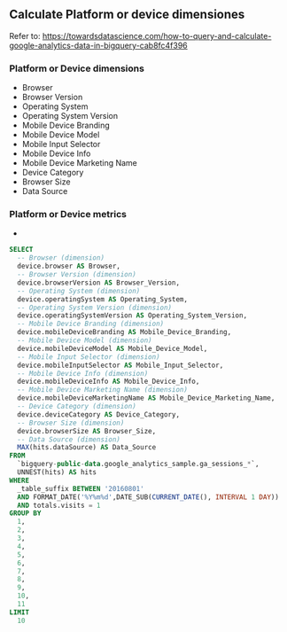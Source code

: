 ## Calculate Platform or device dimensiones

Refer to: https://towardsdatascience.com/how-to-query-and-calculate-google-analytics-data-in-bigquery-cab8fc4f396

### Platform or Device dimensions
- Browser
- Browser Version
- Operating System
- Operating System Version
- Mobile Device Branding
- Mobile Device Model
- Mobile Input Selector
- Mobile Device Info
- Mobile Device Marketing Name
- Device Category
- Browser Size
- Data Source
### Platform or Device metrics
-

```SQL
SELECT
  -- Browser (dimension)
  device.browser AS Browser,
  -- Browser Version (dimension)
  device.browserVersion AS Browser_Version,
  -- Operating System (dimension)
  device.operatingSystem AS Operating_System,
  -- Operating System Version (dimension)
  device.operatingSystemVersion AS Operating_System_Version,
  -- Mobile Device Branding (dimension)
  device.mobileDeviceBranding AS Mobile_Device_Branding,
  -- Mobile Device Model (dimension)
  device.mobileDeviceModel AS Mobile_Device_Model,
  -- Mobile Input Selector (dimension)
  device.mobileInputSelector AS Mobile_Input_Selector,
  -- Mobile Device Info (dimension)
  device.mobileDeviceInfo AS Mobile_Device_Info,
  -- Mobile Device Marketing Name (dimension)
  device.mobileDeviceMarketingName AS Mobile_Device_Marketing_Name,
  -- Device Category (dimension)
  device.deviceCategory AS Device_Category,
  -- Browser Size (dimension)
  device.browserSize AS Browser_Size,
  -- Data Source (dimension)
  MAX(hits.dataSource) AS Data_Source
FROM
  `bigquery-public-data.google_analytics_sample.ga_sessions_*`,
  UNNEST(hits) AS hits
WHERE
  _table_suffix BETWEEN '20160801'
  AND FORMAT_DATE('%Y%m%d',DATE_SUB(CURRENT_DATE(), INTERVAL 1 DAY))
  AND totals.visits = 1
GROUP BY
  1,
  2,
  3,
  4,
  5,
  6,
  7,
  8,
  9,
  10,
  11
LIMIT
  10
